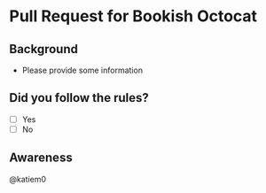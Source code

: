 # Pull Request for Bookish Octocat

## Background

- Please provide some information

## Did you follow the rules?

- [ ] Yes
- [ ] No

## Awareness

@katiem0

